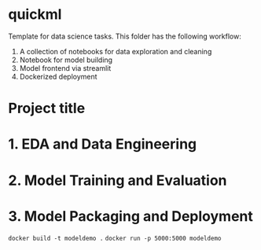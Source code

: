 # quickml
Template for data science tasks. This folder has the following workflow:
1. A collection of notebooks for data exploration and cleaning
2. Notebook for model building
3. Model frontend via streamlit
4. Dockerized deployment

# Project title
<description>
  
# 1. EDA and Data Engineering

# 2. Model Training and Evaluation

# 3. Model Packaging and Deployment
`docker build -t modeldemo .`
`docker run -p 5000:5000 modeldemo`

